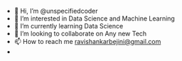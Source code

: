- 👋 Hi, I’m @unspecifiedcoder
- 👀 I’m interested in Data Science and Machine Learning
- 🌱 I’m currently learning Data Science
- 💞️ I’m looking to collaborate on Any new Tech
- 📫 How to reach me ravishankarbejini@gmail.com
- 

<!---
unspecifiedcoder/unspecifiedcoder is a ✨ special ✨ repository because its `README.md` (this file) appears on your GitHub profile.
You can click the Preview link to take a look at your changes.
--->
